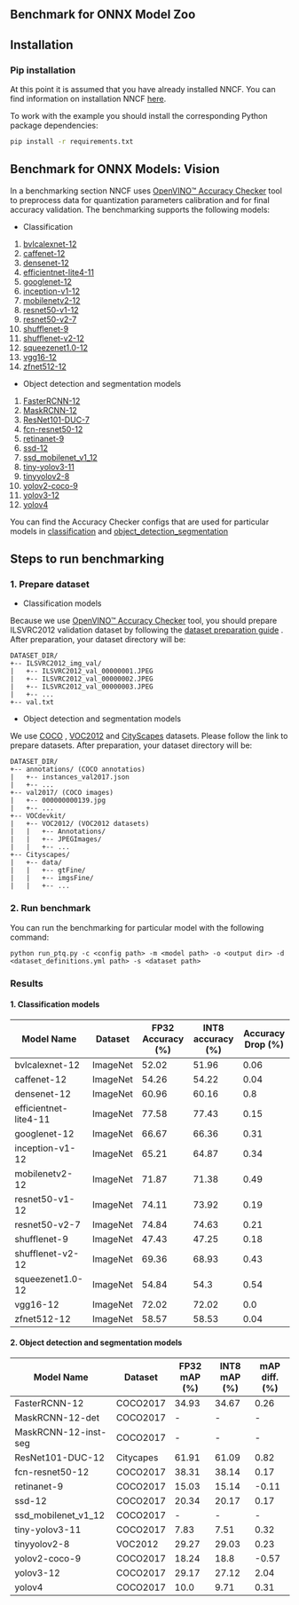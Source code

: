## Benchmark for ONNX Model Zoo

## Installation

### Pip installation

At this point it is assumed that you have already installed NNCF. You can find information on installation
NNCF [here](https://github.com/openvinotoolkit/nncf#user-content-installation).

To work with the example you should install the corresponding Python package dependencies:

```bash
pip install -r requirements.txt
```

## Benchmark for ONNX Models: Vision

In a benchmarking section NNCF
uses [OpenVINO™ Accuracy Checker](https://github.com/openvinotoolkit/open_model_zoo/tree/master/tools/accuracy_checker)
tool to preprocess data for quantization parameters calibration and for final accuracy validation.
The benchmarking supports the following models:

- Classification

1. [bvlcalexnet-12](https://github.com/onnx/models/blob/main/vision/classification/alexnet/model/bvlcalexnet-12.onnx)
2. [caffenet-12](https://github.com/onnx/models/blob/main/vision/classification/caffenet/model/caffenet-12.onnx)
3. [densenet-12](https://github.com/onnx/models/blob/main/vision/classification/densenet-121/model/densenet-12.onnx)
4. [efficientnet-lite4-11](https://github.com/onnx/models/blob/main/vision/classification/efficientnet-lite4/model/efficientnet-lite4-11.onnx)
5. [googlenet-12](https://github.com/onnx/models/blob/main/vision/classification/inception_and_googlenet/googlenet/model/googlenet-12.onnx)
6. [inception-v1-12](https://github.com/onnx/models/blob/main/vision/classification/inception_and_googlenet/inception_v1/model/inception-v1-12.onnx)
7. [mobilenetv2-12](https://github.com/onnx/models/blob/main/vision/classification/mobilenet/model/mobilenetv2-12.onnx)
8. [resnet50-v1-12](https://github.com/onnx/models/blob/main/vision/classification/resnet/model/resnet50-v1-12.onnx)
9. [resnet50-v2-7](https://github.com/onnx/models/blob/main/vision/classification/resnet/model/resnet50-v2-7.onnx)
10. [shufflenet-9](https://github.com/onnx/models/blob/main/vision/classification/shufflenet/model/shufflenet-9.onnx)
11. [shufflenet-v2-12](https://github.com/onnx/models/blob/main/vision/classification/shufflenet/model/shufflenet-v2-12.onnx)
12. [squeezenet1.0-12](https://github.com/onnx/models/blob/main/vision/classification/squeezenet/model/squeezenet1.0-12.onnx)
13. [vgg16-12](https://github.com/onnx/models/blob/main/vision/classification/vgg/model/vgg16-12.onnx)
14. [zfnet512-12](https://github.com/onnx/models/blob/main/vision/classification/zfnet-512/model/zfnet512-12.onnx)

- Object detection and segmentation models

1. [FasterRCNN-12](https://github.com/onnx/models/blob/main/vision/object_detection_segmentation/faster-rcnn/model/FasterRCNN-12.onnx)
2. [MaskRCNN-12](https://github.com/onnx/models/blob/main/vision/object_detection_segmentation/mask-rcnn/model/MaskRCNN-12.onnx)
3. [ResNet101-DUC-7](https://github.com/onnx/models/blob/main/vision/object_detection_segmentation/duc/model/ResNet101-DUC-7.onnx)
4. [fcn-resnet50-12](https://github.com/onnx/models/blob/main/vision/object_detection_segmentation/fcn/model/fcn-resnet50-12.onnx)
5. [retinanet-9](https://github.com/onnx/models/blob/main/vision/object_detection_segmentation/retinanet/model/retinanet-9.onnx)
6. [ssd-12](https://github.com/onnx/models/blob/main/vision/object_detection_segmentation/ssd/model/ssd-12.onnx)
7. [ssd_mobilenet_v1_12](https://github.com/onnx/models/blob/main/vision/object_detection_segmentation/ssd-mobilenetv1/model/ssd_mobilenet_v1_12.onnx)
8. [tiny-yolov3-11](https://github.com/onnx/models/blob/main/vision/object_detection_segmentation/tiny-yolov3/model/tiny-yolov3-11.onnx)
9. [tinyyolov2-8](https://github.com/onnx/models/blob/main/vision/object_detection_segmentation/tiny-yolov2/model/tinyyolov2-8.onnx)
10. [yolov2-coco-9](https://github.com/onnx/models/blob/main/vision/object_detection_segmentation/yolov2-coco/model/yolov2-coco-9.onnx)
11. [yolov3-12](https://github.com/onnx/models/blob/main/vision/object_detection_segmentation/yolov3/model/yolov3-12.onnx)
12. [yolov4](https://github.com/onnx/models/blob/main/vision/object_detection_segmentation/yolov4/model/yolov4.onnx)

You can find the Accuracy Checker configs that are used for particular models
in [classification](./classification/onnx_models_configs)
and [object_detection_segmentation](./object_detection_segmentation/onnx_models_configs)

## Steps to run benchmarking

### 1. Prepare dataset

- Classification models

Because we
use [OpenVINO™ Accuracy Checker](https://github.com/openvinotoolkit/open_model_zoo/tree/master/tools/accuracy_checker)
tool, you should prepare ILSVRC2012 validation dataset by following
the [dataset preparation guide](https://github.com/openvinotoolkit/open_model_zoo/blob/2022.1.0/data/datasets.md#imagenet)
. After preparation, your dataset directory will be:

```text
DATASET_DIR/
+-- ILSVRC2012_img_val/
|   +-- ILSVRC2012_val_00000001.JPEG
|   +-- ILSVRC2012_val_00000002.JPEG
|   +-- ILSVRC2012_val_00000003.JPEG
|   +-- ...
+-- val.txt
```

- Object detection and segmentation models

We
use [COCO](https://github.com/openvinotoolkit/open_model_zoo/blob/2022.1.0/data/datasets.md#common-objects-in-context-coco)
, [VOC2012](https://github.com/openvinotoolkit/open_model_zoo/blob/2022.1.0/data/datasets.md#visual-object-classes-challenge-2012-voc2012)
and [CityScapes](https://github.com/openvinotoolkit/open_model_zoo/blob/cf9003a95ddb742aabea341aa1573c3fa25ebbe1/data/dataset_definitions.yml#L1300-L1307)
datasets. Please follow the link to prepare datasets. After preparation, your dataset directory will be:

```text
DATASET_DIR/
+-- annotations/ (COCO annotatios)
|   +-- instances_val2017.json
|   +-- ...
+-- val2017/ (COCO images)
|   +-- 000000000139.jpg
|   +-- ...
+-- VOCdevkit/
|   +-- VOC2012/ (VOC2012 datasets)
|   |   +-- Annotations/
|   |   +-- JPEGImages/
|   |   +-- ...
+-- Cityscapes/
|   +-- data/
|   |   +-- gtFine/
|   |   +-- imgsFine/
|   |   +-- ...
```

### 2. Run benchmark

You can run the benchmarking for particular model with the following command:

`python run_ptq.py -c <config path> -m <model path> -o <output dir> -d <dataset_definitions.yml path> -s <dataset path>`

### Results

#### 1. Classification models

| Model Name              | Dataset  | FP32 Accuracy (%) | INT8 accuracy (%) | Accuracy Drop (%) |
|-------------------------|----------|-------------------|-------------------|-------------------|
| bvlcalexnet-12          | ImageNet | 52.02 | 51.96             | 0.06              |
| caffenet-12             | ImageNet | 54.26 | 54.22             | 0.04              |
| densenet-12             | ImageNet | 60.96 | 60.16             | 0.8               |
| efficientnet-lite4-11   | ImageNet | 77.58 | 77.43             | 0.15              |
| googlenet-12            | ImageNet | 66.67 | 66.36             | 0.31              |
| inception-v1-12         | ImageNet | 65.21 | 64.87             | 0.34              |
| mobilenetv2-12          | ImageNet | 71.87 | 71.38             | 0.49              |
| resnet50-v1-12          | ImageNet | 74.11 | 73.92             | 0.19              |
| resnet50-v2-7           | ImageNet | 74.84 | 74.63             | 0.21              |
| shufflenet-9            | ImageNet | 47.43 | 47.25             | 0.18              |
| shufflenet-v2-12        | ImageNet | 69.36 | 68.93             | 0.43              |
| squeezenet1.0-12        | ImageNet | 54.84 | 54.3              | 0.54              |
| vgg16-12                | ImageNet | 72.02 | 72.02             | 0.0               |
| zfnet512-12             | ImageNet | 58.57 | 58.53             | 0.04              |

#### 2. Object detection and segmentation models

| Model Name           | Dataset   | FP32 mAP (%) | INT8 mAP (%)  | mAP diff. (%) |
|----------------------|-----------|--------------|---------------|---------------|
| FasterRCNN-12        | COCO2017  | 34.93        | 34.67         | 0.26          |
| MaskRCNN-12-det      | COCO2017  | -            | -             | -             |
| MaskRCNN-12-inst-seg | COCO2017  | -            | -             | -             |
| ResNet101-DUC-12     | Citycapes | 61.91        | 61.09         | 0.82          |
| fcn-resnet50-12      | COCO2017  | 38.31        | 38.14         | 0.17          |
| retinanet-9          | COCO2017  | 15.03        | 15.14         | -0.11         |
| ssd-12               | COCO2017  | 20.34        | 20.17         | 0.17          |
| ssd_mobilenet_v1_12  | COCO2017  | -            | -             | -             |
| tiny-yolov3-11       | COCO2017  | 7.83         | 7.51          | 0.32          |
| tinyyolov2-8         | VOC2012   | 29.27        | 29.03         | 0.23          |
| yolov2-coco-9        | COCO2017  | 18.24        | 18.8          | -0.57         |
| yolov3-12            | COCO2017  | 29.17        | 27.12         | 2.04          |
| yolov4               | COCO2017  | 10.0         | 9.71          | 0.31          |
